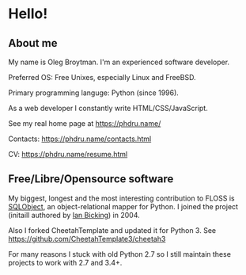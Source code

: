 # Hello!

## About me

My name is Oleg Broytman. I'm an experienced software developer.

Preferred OS: Free Unixes, especially Linux and FreeBSD.

Primary programming languge: Python (since 1996).

As a web developer I constantly write HTML/CSS/JavaScript.

See my real home page at https://phdru.name/

Contacts: https://phdru.name/contacts.html

CV: https://phdru.name/resume.html

## Free/Libre/Opensource software

My biggest, longest and the most interesting contribution to FLOSS is
[SQLObject](https://github.com/sqlobject/sqlobject), an
object-relational mapper for Python. I joined the project (initaill
authored by
[Ian Bicking](https://www.ianbicking.org/projects.html#pythonweb)) in 2004.

Also I forked CheetahTemplate and updated it for Python 3. See
https://github.com/CheetahTemplate3/cheetah3

For many reasons I stuck with old Python 2.7 so I still maintain these
projects to work with 2.7 and 3.4+.
